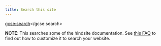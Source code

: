 ```yaml
---
title: Search this site
---
```


<div>

<!-- Google search engine code. -->
<!-- Replace this block with your site's CSE code -->
<script>
  (function() {
    var cx = '018012119986351016929:ssgsqqaizhc';
    var gcse = document.createElement('script');
    gcse.type = 'text/javascript';
    gcse.async = true;
    gcse.src = 'https://cse.google.com/cse.js?cx=' + cx;
    var s = document.getElementsByTagName('script')[0];
    s.parentNode.insertBefore(gcse, s);
  })();
</script>
<gcse:search></gcse:search>
<!-- End of CSE code -->

</div>

**NOTE**: This searches some of the hindsite documentation.
See [this FAQ](https://srackham.github.io/hindsite/faq.html#search-howto) to
find out how to customize it to search your website.